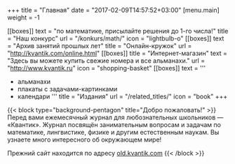 +++ 
title = "Главная" 
date = "2017-02-09T14:57:52+03:00"
[menu.main]
 weight = -1
 
[[boxes]]
text = "по математике, присылайте решения до 1-го числа!"
title = "Наш конкурс"
url = "/konkurs/math/"
icon = "lightbulb-o"
[[boxes]]
text = "Архив занятий прошлых лет"
title = "Онлайн-кружок"
url = "http://kvantik.com/online.html"
[[boxes]]
title = "Интернет-магазин"
text = "Здесь вы можете купить свежие номера и все альманахи."
url = "http://www.kvantik.ru"
icon = "shopping-basket"
[[boxes]]
text = '''
- альманахи
- плакаты с задачами-картинками
- календари
'''
title = "Издания"
url = "/related_titles/"
icon = "book"
+++

{{< block type="background-pentagon" title="Добро пожаловать!" >}}
Перед вами ежемесячный журнал для любознательных школьников — «Квантик». Журнал
посвящён занимательным вопросам и задачам по математике, лингвистике, физике и
другим естественным наукам. Вы узнаете много интересного об окружающем мире!

Прежний сайт находится по адресу [old.kvantik.com](http://old.kvantik.com)
{{< /block >}}


